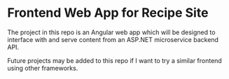 # Frontend Web App for Recipe Site

The project in this repo is an Angular web app which will be designed to interface with and serve content from an ASP.NET microservice backend API.

Future projects may be added to this repo if I want to try a similar frontend using other frameworks.